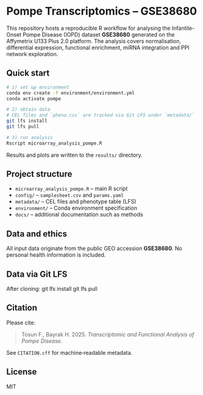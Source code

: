 # Pompe Transcriptomics – GSE38680

This repository hosts a reproducible R workflow for analysing the
Infantile-Onset Pompe Disease (IOPD) dataset **GSE38680** generated on the
Affymetrix U133 Plus 2.0 platform. The analysis covers normalisation,
differential expression, functional enrichment, miRNA integration and PPI
network exploration.

## Quick start

```bash
# 1) set up environment
conda env create -f environment/environment.yml
conda activate pompe

# 2) obtain data
# CEL files and `pheno.csv` are tracked via Git LFS under `metadata/`
git lfs install
git lfs pull

# 3) run analysis
Rscript microarray_analysis_pompe.R
```

Results and plots are written to the `results/` directory.

## Project structure
- `microarray_analysis_pompe.R` – main R script
- `config/` – `samplesheet.csv` and `params.yaml`
- `metadata/` – CEL files and phenotype table (LFS)
- `environment/` – Conda environment specification
- `docs/` – additional documentation such as methods

## Data and ethics
All input data originate from the public GEO accession **GSE38680**.
No personal health information is included.

  ## Data via Git LFS
After cloning:
  git lfs install
  git lfs pull
  
## Citation
Please cite:

>Tosun F., Bayrak H. 2025. *Transcriptomic and Functional Analysis of Pompe Disease*.

See `CITATION.cff` for machine‑readable metadata.

## License
MIT
